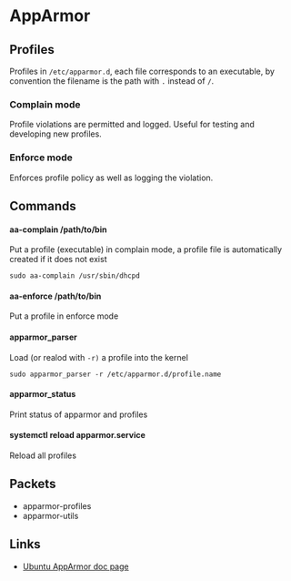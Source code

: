 # AppArmor



## Profiles

Profiles in `/etc/apparmor.d`, each file corresponds to an executable, by convention the filename is the path with `.` instead of `/`.

### Complain mode

Profile violations are permitted and logged. Useful for testing and developing new profiles.

### Enforce mode

Enforces profile policy as well as logging the violation.

## Commands

#### aa-complain /path/to/bin

Put a profile (executable) in complain mode, a profile file is automatically created if it does not exist

```
sudo aa-complain /usr/sbin/dhcpd
```

#### aa-enforce /path/to/bin

Put a profile in enforce mode

#### apparmor\_parser

Load (or realod with `-r)` a profile into the kernel

```
sudo apparmor_parser -r /etc/apparmor.d/profile.name
```

#### apparmor\_status

Print status of apparmor and profiles

#### systemctl reload apparmor.service

Reload all profiles

## Packets

* apparmor-profiles
* apparmor-utils

## Links

* [Ubuntu AppArmor doc page](https://ubuntu.com/server/docs/security-apparmor)
